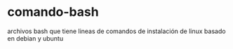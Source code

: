 # comando-bash
archivos bash que tiene lineas de comandos de instalación de linux basado en debian y ubuntu
